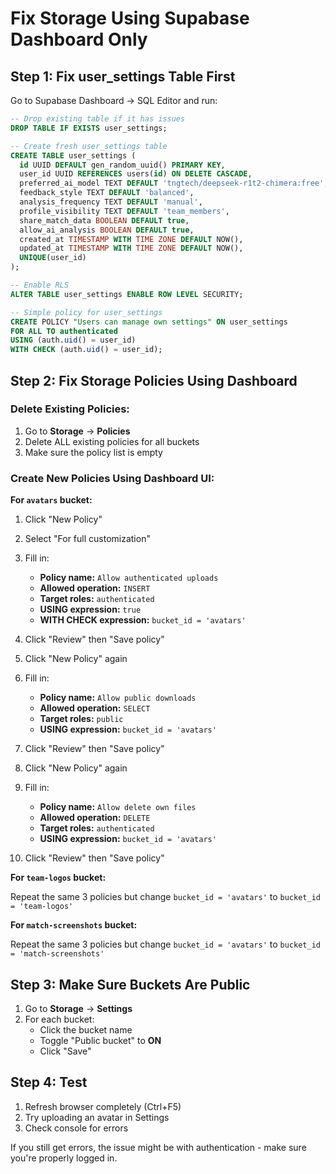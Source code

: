 # Fix Storage Using Supabase Dashboard Only

## Step 1: Fix user_settings Table First

Go to Supabase Dashboard → SQL Editor and run:

```sql
-- Drop existing table if it has issues
DROP TABLE IF EXISTS user_settings;

-- Create fresh user_settings table
CREATE TABLE user_settings (
  id UUID DEFAULT gen_random_uuid() PRIMARY KEY,
  user_id UUID REFERENCES users(id) ON DELETE CASCADE,
  preferred_ai_model TEXT DEFAULT 'tngtech/deepseek-r1t2-chimera:free',
  feedback_style TEXT DEFAULT 'balanced',
  analysis_frequency TEXT DEFAULT 'manual',
  profile_visibility TEXT DEFAULT 'team_members',
  share_match_data BOOLEAN DEFAULT true,
  allow_ai_analysis BOOLEAN DEFAULT true,
  created_at TIMESTAMP WITH TIME ZONE DEFAULT NOW(),
  updated_at TIMESTAMP WITH TIME ZONE DEFAULT NOW(),
  UNIQUE(user_id)
);

-- Enable RLS
ALTER TABLE user_settings ENABLE ROW LEVEL SECURITY;

-- Simple policy for user_settings
CREATE POLICY "Users can manage own settings" ON user_settings
FOR ALL TO authenticated
USING (auth.uid() = user_id)
WITH CHECK (auth.uid() = user_id);
```

## Step 2: Fix Storage Policies Using Dashboard

### Delete Existing Policies:
1. Go to **Storage** → **Policies**
2. Delete ALL existing policies for all buckets
3. Make sure the policy list is empty

### Create New Policies Using Dashboard UI:

**For `avatars` bucket:**

1. Click "New Policy"
2. Select "For full customization"
3. Fill in:
   - **Policy name:** `Allow authenticated uploads`
   - **Allowed operation:** `INSERT`
   - **Target roles:** `authenticated`
   - **USING expression:** `true`
   - **WITH CHECK expression:** `bucket_id = 'avatars'`
4. Click "Review" then "Save policy"

5. Click "New Policy" again
6. Fill in:
   - **Policy name:** `Allow public downloads`
   - **Allowed operation:** `SELECT`
   - **Target roles:** `public`
   - **USING expression:** `bucket_id = 'avatars'`
7. Click "Review" then "Save policy"

8. Click "New Policy" again
9. Fill in:
   - **Policy name:** `Allow delete own files`
   - **Allowed operation:** `DELETE`
   - **Target roles:** `authenticated`
   - **USING expression:** `bucket_id = 'avatars'`
10. Click "Review" then "Save policy"

**For `team-logos` bucket:**

Repeat the same 3 policies but change `bucket_id = 'avatars'` to `bucket_id = 'team-logos'`

**For `match-screenshots` bucket:**

Repeat the same 3 policies but change `bucket_id = 'avatars'` to `bucket_id = 'match-screenshots'`

## Step 3: Make Sure Buckets Are Public

1. Go to **Storage** → **Settings**
2. For each bucket:
   - Click the bucket name
   - Toggle "Public bucket" to **ON**
   - Click "Save"

## Step 4: Test

1. Refresh browser completely (Ctrl+F5)
2. Try uploading an avatar in Settings
3. Check console for errors

If you still get errors, the issue might be with authentication - make sure you're properly logged in.